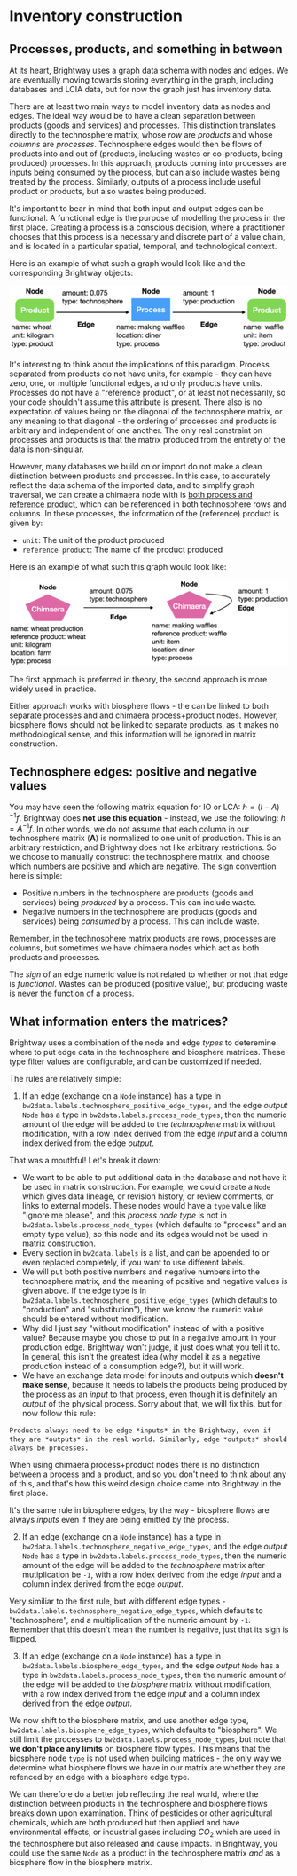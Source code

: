 # Inventory construction

## Processes, products, and something in between

At its heart, Brightway uses a graph data schema with nodes and edges. We are eventually moving towards storing everything in the graph, including databases and LCIA data, but for now the graph just has inventory data.

There are at least two main ways to model inventory data as nodes and edges. The ideal way would be to have a clean separation between products (goods and services) and processes. This distinction translates directly to the technosphere matrix, whose *row* are *products* and whose *columns* are *processes*. Technosphere edges would then be flows of products into and out of (products, including wastes or co-products, being produced) processes. In this approach, products coming into processes are inputs being consumed by the process, but can also include wastes being treated by the process. Similarly, outputs of a process include useful product or products, but also wastes being produced.

It's important to bear in mind that both input and output edges can be functional. A functional edge is the purpose of modelling the process in the first place. Creating a process is a conscious decision, where a practitioner chooses that this process is a necessary and discrete part of a value chain, and is located in a particular spatial, temporal, and technological context.

Here is an example of what such a graph would look like and the corresponding Brightway objects:

![image](_images/split-graph.png)

It's interesting to think about the implications of this paradigm. Process separated from products do not have units, for example - they can have zero, one, or multiple functional edges, and only products have units. Processes do not have a "reference product", or at least not necessarily, so your code shouldn't assume this attribute is present. There also is no expectation of values being on the diagonal of the technosphere matrix, or any meaning to that diagonal - the ordering of processes and products is arbitrary and independent of one another. The only real constraint on processes and products is that the matrix produced from the entirety of the data is non-singular.

However, many databases we build on or import do not make a clean distinction between products and processes. In this case, to accurately reflect the data schema of the imported data, and to simplify graph traversal, we can create a chimaera node with is [both process and reference product](https://github.com/brightway-lca/bw_interface_schemas/blob/5fb1d40587aec2a4bb2248505550fc883a91c355/bw_interface_schemas/lci.py#L83), which can be referenced in both technosphere rows and columns. In these processes, the information of the (reference) product is given by:

* `unit`: The unit of the product produced
* `reference product`: The name of the product produced

Here is an example of what such this graph would look like:

![image](_images/chimaera-graph.png)

The first approach is preferred in theory, the second approach is more widely used in practice.

Either approach works with biosphere flows - the can be linked to both separate processes and and chimaera process+product nodes. However, biosphere flows should not be linked to separate products, as it makes no methodological sense, and this information will be ignored in matrix construction.

## Technosphere edges: positive and negative values

You may have seen the following matrix equation for IO or LCA: $h = (I - A)^{-1}f$. Brightway does **not use this equation** - instead, we use the following: $h = A^{-1}f$. In other words, we do not assume that each column in our technosphere matrix (**A**) is normalized to one unit of production. This is an arbitrary restriction, and Brightway does not like arbitrary restrictions. So we choose to manually construct the technosphere matrix, and choose which numbers are positive and which are negative. The sign convention here is simple:

* Positive numbers in the technosphere are products (goods and services) being *produced* by a process. This can include waste.
* Negative numbers in the technosphere are products (goods and services) being *consumed* by a process. This can include waste.

Remember, in the technosphere matrix products are rows, processes are columns, but sometimes we have chimaera nodes which act as both products and processes.

The *sign* of an edge numeric value is not related to whether or not that edge is *functional*. Wastes can be produced (positive value), but producing waste is never the function of a process.

## What information enters the matrices?

Brightway uses a combination of the node and edge *types* to deteremine where to put edge data in the technosphere and biosphere matrices. These type filter values are configurable, and can be customized if needed.

The rules are relatively simple:

1. If an edge (exchange on a `Node` instance) has a type in `bw2data.labels.technosphere_positive_edge_types`, and the edge *output* `Node` has a type in `bw2data.labels.process_node_types`, then the numeric amount of the edge will be added to the *technosphere* matrix without modification, with a row index derived from the edge *input* and a column index derived from the edge *output*.

That was a mouthful! Let's break it down:

* We want to be able to put additional data in the database and not have it be used in matrix construction. For example, we could create a `Node` which gives data lineage, or revision history, or review comments, or links to external models. These nodes would have a `type` value like "ignore me please", and this *process node type* is not in `bw2data.labels.process_node_types` (which defaults to "process" and an empty type value), so this node and its edges would not be used in matrix construction.
* Every section in `bw2data.labels` is a list, and can be appended to or even replaced completely, if you want to use different labels.
* We will put both positive numbers and negative numbers into the technosphere matrix, and the meaning of positive and negative values is given above. If the edge type is in `bw2data.labels.technosphere_positive_edge_types` (which defaults to "production" and "substitution"), then we know the numeric value should be entered without modification.
* Why did I just say "without modification" instead of with a positive value? Because maybe you chose to put in a negative amount in your production edge. Brightway won't judge, it just does what you tell it to. In general, this isn't the greatest idea (why model it as a negative production instead of a consumption edge?), but it will work.
* We have an exchange data model for inputs and outputs which **doesn't make sense**, because it needs to labels the products being produced by the process as an *input* to that process, even though it is definitely an *output* of the physical process. Sorry about that, we will fix this, but for now follow this rule:


```{warning}
Products always need to be edge *inputs* in the Brightway, even if they are *outputs* in the real world. Similarly, edge *outputs* should always be processes.
```

When using chimaera process+product nodes there is no distinction between a process and a product, and so you don't need to think about any of this, and that's how this weird design choice came into Brightway in the first place.

It's the same rule in biosphere edges, by the way - biosphere flows are always *inputs* even if they are being emitted by the process.

2. If an edge (exchange on a `Node` instance) has a type in `bw2data.labels.technosphere_negative_edge_types`, and the edge *output* `Node` has a type in `bw2data.labels.process_node_types`, then the numeric amount of the edge will be added to the *technosphere* matrix after mutiplication be `-1`, with a row index derived from the edge *input* and a column index derived from the edge *output*.

Very similiar to the first rule, but with different edge types - `bw2data.labels.technosphere_negative_edge_types`, which defaults to "technosphere", and a multiplication of the numeric amount by `-1`. Remember that this doesn't mean the number is negative, just that its sign is flipped.

3. If an edge (exchange on a `Node` instance) has a type in `bw2data.labels.biosphere_edge_types`, and the edge *output* `Node` has a type in `bw2data.labels.process_node_types`, then the numeric amount of the edge will be added to the *biosphere* matrix without modification, with a row index derived from the edge *input* and a column index derived from the edge *output*.

We now shift to the biosphere matrix, and use another edge type, `bw2data.labels.biosphere_edge_types`, which defaults to "biosphere". We still limit the processes to `bw2data.labels.process_node_types`, but note that **we don't place any limits** on biosphere flow types. This means that the biosphere node `type` is not used when building matrices - the only way we determine what biosphere flows we have in our matrix are whether they are refenced by an edge with a biosphere edge type.

We can therefore do a better job reflecting the real world, where the distinction between products in the technosphere and biosphere flows breaks down upon examination. Think of pesticides or other agricultural chemicals, which are both produced but then applied and have environmental effects, or industrial gases including $CO_{2}$ which are used in the technosphere but also released and cause impacts. In Brightway, you could use the same `Node` as a product in the technosphere matrix *and* as a biosphere flow in the biosphere matrix.
